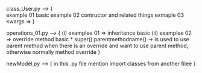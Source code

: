 class_User.py  --> {  
                    example 01 basic
                    example 02 contructor and related things
                    exmaple 03 kwargs => 
                    }

operations_01.py --> {
                    (i) examplee 01 => inheritance basic
                    (ii) examplee 02 => override method basic 
                            * super().parentmethodname()    -> is used to use parent method when there is an override and want to use parent method, otherwise normally method override
                    }

newModel.py  --> {
                 in this .py file mention import classes from another filee
                }
